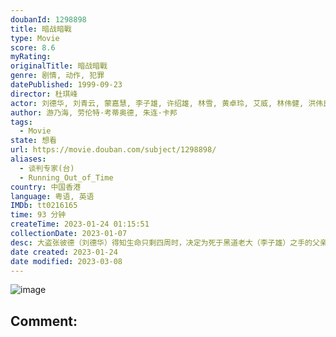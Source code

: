```yaml
---
doubanId: 1298898
title: 暗战暗戰
type: Movie
score: 8.6
myRating: 
originalTitle: 暗战暗戰
genre: 剧情, 动作, 犯罪
datePublished: 1999-09-23
director: 杜琪峰
actor: 刘德华, 刘青云, 蒙嘉慧, 李子雄, 许绍雄, 林雪, 黄卓玲, 艾威, 林伟健, 洪伟良, 罗靖庭, 邱万城, 张浚鸿, 李子明, 李寿祺, 罗永昌, 黄华和, 苏恩磁, 谭王鸿, 黄锐生
author: 游乃海, 劳伦特·考蒂奥德, 朱连·卡邦
tags:
  - Movie
state: 想看
url: https://movie.douban.com/subject/1298898/
aliases:
  - 谈判专家(台)
  - Running_Out_of_Time
country: 中国香港
language: 粤语, 英语
IMDb: tt0216165
time: 93 分钟
createTime: 2023-01-24 01:15:51
collectionDate: 2023-01-07
desc: 大盗张彼德（刘德华）得知生命只剩四周时，决定为死于黑道老大（李子雄）之手的父亲报仇，为此他精心设计打劫了黑道老大的运输公司隔壁的财务公司，并挟持人质引来因得罪上级被转调文职的高级谈判专家何尚生（刘青云...
date created: 2023-01-24
date modified: 2023-03-08
---
```


![image](p2001994907.jpg)

Comment:
---
